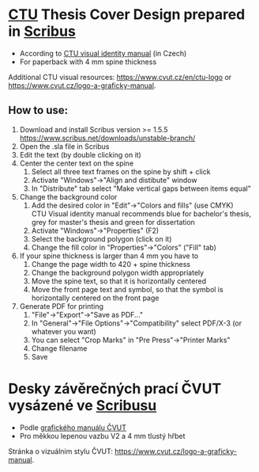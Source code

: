 # [CTU](https://www.cvut.cz/en/welcome-to-ctu) Thesis Cover Design prepared in [Scribus](https://www.scribus.net/)
- According to [CTU visual identity manual](https://www.cvut.cz/sites/default/files/content/e254fb38-e72d-463b-8c9f-cb0435416f29/cs/20170328-graficky-manual-identity-cvut-v-praze.pdf) (in Czech)
- For paperback with 4 mm spine thickness

Additional CTU visual resources: https://www.cvut.cz/en/ctu-logo or https://www.cvut.cz/logo-a-graficky-manual.

## How to use:
1. Download and install Scribus version >= 1.5.5 https://www.scribus.net/downloads/unstable-branch/
1. Open the .sla file in Scribus
1. Edit the text (by double clicking on it)
1. Center the center text on the spine
    1. Select all three text frames on the spine by shift + click
    1. Activate "Windows"->"Align and distibute" window
    1. In "Distribute" tab select "Make vertical gaps between items equal"
1. Change the background color
    1. Add the desired color in "Edit"->"Colors and fills" (use CMYK)  
    CTU Visual identity manual recommends blue for bachelor's thesis, grey for master's thesis and green for dissertation
    1. Activate "Windows"->"Properties" (F2)
    1. Select the background polygon (click on it)
    1. Change the fill color in "Properties"->"Colors" ("Fill" tab)
1. If your spine thickness is larger than 4 mm you have to
    1. Change the page width to 420 + spine thickness
    1. Change the background polygon width appropriately
    1. Move the spine text, so that it is horizontally centered
    1. Move the front page text and symbol, so that the symbol is horizontally centered on the front page
1. Generate PDF for printing
    1. "File"->"Export"->"Save as PDF..."
    1. In "General"->"File Options"->"Compatibility" select PDF/X-3 (or whatever you want)
    1. You can select "Crop Marks" in "Pre Press"->"Printer Marks"
    1. Change filename
    1. Save


# Desky závěrečných prací ČVUT vysázené ve [Scribusu](https://www.scribus.net/)
- Podle [grafického manuálu ČVUT](https://www.cvut.cz/sites/default/files/content/e254fb38-e72d-463b-8c9f-cb0435416f29/cs/20170328-graficky-manual-identity-cvut-v-praze.pdf)
- Pro měkkou lepenou vazbu V2 a 4 mm tlustý hřbet

Stránka o vizuálnim stylu ČVUT: https://www.cvut.cz/logo-a-graficky-manual.
